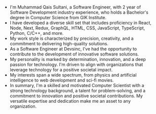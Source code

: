- I'm Muhammad Qais Sultani, a Software Engineer, with 2 year of Software Development industry experience, who holds a Bachelor's degree in Computer Science from GIK Institute.
- I have developed a diverse skill set that includes proficiency in React, Node, Next, Redux, GraphQL, HTML, CSS, JavaScript, TypeScript, Python, C/C++, and more. 
- My work style is characterized by precision, creativity, and a commitment to delivering high-quality solutions. 
- As a Software Engineer at Devsinc, I've had the opportunity to contribute to the development of innovative software solutions.
- My personality is marked by determination, innovation, and a deep passion for technology. I'm driven to align with organizations that leverage technology for a positive societal impact.
- My interests span a wide spectrum, from physics and artificial intelligence to web development and sci-fi movies. 
- In summary, I'm a skilled and motivated Computer Scientist with a strong technology background, a talent for problem-solving, and a commitment to innovation and positive societal contributions. My versatile expertise and dedication make me an asset to any organization.
<!---
QaisSultani/QaisSultani is a ✨ special ✨ repository because its `README.md` (this file) appears on your GitHub profile.
You can click the Preview link to take a look at your changes.--->

